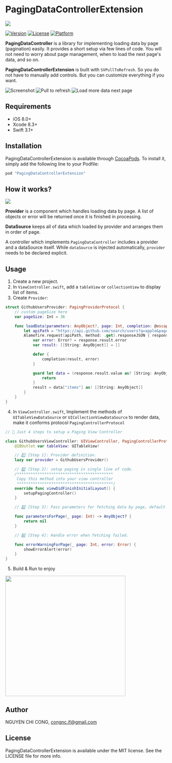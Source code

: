 # PagingDataControllerExtension

<img src="https://i.imgur.com/ATK9hZV.png"/>


[![Version](https://img.shields.io/cocoapods/v/PagingDataController.svg?style=flat)](http://cocoapods.org/pods/PagingDataController)
[![License](https://img.shields.io/cocoapods/l/PagingDataController.svg?style=flat)](http://cocoapods.org/pods/PagingDataController)
[![Platform](https://img.shields.io/cocoapods/p/PagingDataController.svg?style=flat)](http://cocoapods.org/pods/PagingDataController)


**PagingDataController** is a library for implementing loading data by page (pagination) easily. It provides a short setup via few lines of code. You will not need to worry about page management, when to load the next page's data, and so on.

**PagingDataControllerExtension** is built with `SVPullToRefresh`. So you do not have to manually add controls. But you can customize everything if you want.

![Screenshot](http://i.imgur.com/PTI6vMcm.png)
![Pull to refresh](http://i.imgur.com/thZpiCzm.png)
![Load more data next page](http://i.imgur.com/HhAwUKTm.png)

## Requirements

- iOS 8.0+
- Xcode 8.3+
- Swift 3.1+

## Installation

PagingDataControllerExtension is available through [CocoaPods](http://cocoapods.org). To install
it, simply add the following line to your Podfile:

```ruby
pod "PagingDataControllerExtension"
```

## How it works?

<img src="https://i.imgur.com/ExwdwgR.jpg"/>

**Provider** is a component which handles loading data by page. A list of objects or error will be returned once it is finished in processing.

**DataSource** keeps all of data which loaded by provider and arranges them in order of page.

A controller which implements `PagingDataController` includes a provider and a dataSource itself. While `dataSource` is injected automatically, `provider` needs to be declared explicit.

## Usage

1. Create a new project.
2. In `ViewController.swift`, add a `tableView` or `collectionView` to display list of items.
3. Create `Provider`:

```swift
struct GithubUsersProvider: PagingProviderProtocol {
    // custom pageSize here
    var pageSize: Int = 36

    func loadData(parameters: AnyObject?, page: Int, completion: @escaping ([[String: AnyObject]], Error?) -> Void) {
        let apiPath = "https://api.github.com/search/users?q=apple&page=\(page + 1)&per_page=\(pageSize)"
        Alamofire.request(apiPath, method: .get).responseJSON { response in
            var error: Error? = response.result.error
            var result: [[String: AnyObject]] = []

            defer {
                completion(result, error)
            }

            guard let data = (response.result.value as? [String: AnyObject]) else {
                return
            }
            result = data["items"] as! [[String: AnyObject]]
        }
    }
}
```

4. In `ViewController.swift`, Implement the methods of `UITableViewDataSource` or `UICollectionViewDataSource` to render data, make it conforms protocol `PagingControllerProtocol`

```swift
// 🚀 Just 4 steps to setup a Paging View Controller

class GithubUsersViewController: UIViewController, PagingControllerProtocol, PagingViewControllable {
    @IBOutlet var tableView: UITableView!

    // 1️⃣ [Step 1]: Provider definition.
    lazy var provider = GithubUsersProvider()

    // 2️⃣ [Step 2]: setup paging in single line of code.
    /******************************************
     Copy this method into your view controller
     ******************************************/
    override func viewDidFinishInitialLayout() {
        setupPagingController()
    }

    // 3️⃣ [Step 3]: Pass parameters for fetching data by page, default is nil.

    func parametersForPage(_ page: Int) -> AnyObject? {
        return nil
    }

    // 4️⃣ [Step 4]: Handle error when fetching failed.

    func errorWarningForPage(_ page: Int, error: Error) {
        showErrorAlert(error)
    }
}
```
5. Build & Run to enjoy

<img src="https://i.imgur.com/PFa9mJ2.png" width=375/>

## Author

NGUYEN CHI CONG, congnc.if@gmail.com

## License

PagingDataControllerExtension is available under the MIT license. See the LICENSE file for more info.
